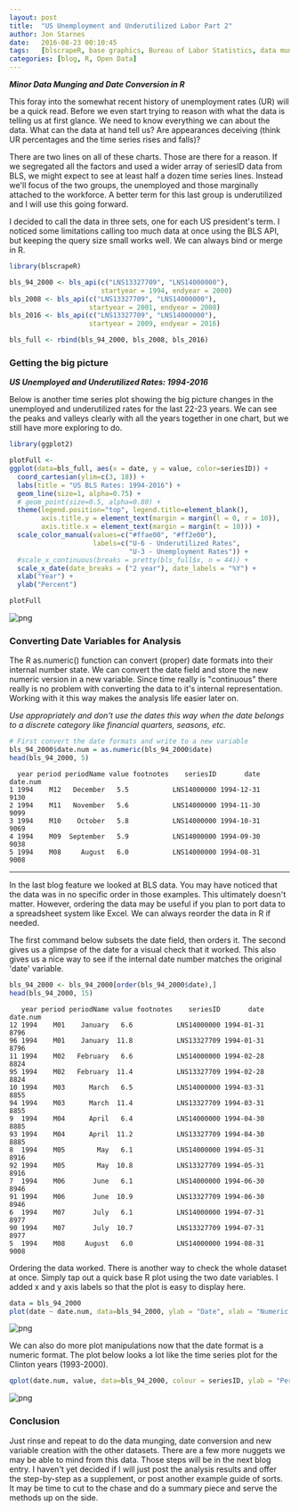 ```yaml
---
layout: post
title:  "US Unemployment and Underutilized Labor Part 2"
author: Jon Starnes
date:   2016-08-23 00:10:45
tags:   [blscrapeR, base graphics, Bureau of Labor Statistics, data munging in R, unemployment rates, underutilized labor, web scraping]
categories: [blog, R, Open Data]
---
```



__*Minor Data Munging and Date Conversion in R*__

This foray into the somewhat recent history of unemployment rates (UR) will be a quick read. Before we even start trying to reason with what the data is telling us at first glance. We need to know everything we can about the data. What can the data at hand tell us? Are appearances deceiving (think UR percentages and the time series rises and falls)?  

There are two lines on all of these charts. Those are there for a reason. If we segregated all the factors and used a wider array of seriesID data from BLS, we might expect to see at least half a dozen time series lines. Instead we'll focus of the two groups, the unemployed
and those marginally attached to the workforce. A better term for this last group is underutilized and I will use this going forward.  

I decided to call the data in three sets, one for each US president's term. I noticed some limitations calling too much data at once using the BLS API, but keeping the query size small works well. We can always bind or merge in R.


```R
library(blscrapeR)

bls_94_2000 <- bls_api(c("LNS13327709", "LNS14000000"),
                       startyear = 1994, endyear = 2000)
bls_2008 <- bls_api(c("LNS13327709", "LNS14000000"),
                    startyear = 2001, endyear = 2008)
bls_2016 <- bls_api(c("LNS13327709", "LNS14000000"),
                    startyear = 2009, endyear = 2016)

bls_full <- rbind(bls_94_2000, bls_2008, bls_2016)
```

### Getting the big picture
__*US Unemployed and Underutilized Rates: 1994-2016*__   

Below is another time series plot showing the big picture changes in the unemployed and underutilized rates for the last 22-23 years. We can see the peaks and valleys clearly with all the years together in one chart, but we still have more exploring to do.  


```R
library(ggplot2)

plotFull <-
ggplot(data=bls_full, aes(x = date, y = value, color=seriesID)) +
  coord_cartesian(ylim=c(3, 18)) +
  labs(title = "US BLS Rates: 1994-2016") +
  geom_line(size=1, alpha=0.75) +
  # geom_point(size=0.5, alpha=0.80) +
  theme(legend.position="top", legend.title=element_blank(),
        axis.title.y = element_text(margin = margin(l = 0, r = 10)),
        axis.title.x = element_text(margin = margin(t = 10))) +
  scale_color_manual(values=c("#ffae00", "#ff2e00"),
                     labels=c("U-6 - Underutilized Rates",
                              "U-3 - Unemployment Rates")) +
  #scale_x_continuous(breaks = pretty(bls_full$x, n = 44)) +
  scale_x_date(date_breaks = ("2 year"), date_labels = "%Y") +
  xlab("Year") +
  ylab("Percent")

plotFull
```


![png](/assets/img/blog/post03_1.png)


### Converting Date Variables for Analysis   
The R as.numeric() function can convert (proper) date formats into their internal number state. We can convert the date field and store the new numeric version in a new variable. Since time really is "continuous" there really is no problem with converting the data to it's internal representation. Working with it this way makes the analysis life easier later on.  

*Use appropriately and don't use the dates this way when the date belongs to a discrete category like financial quarters, seasons, etc.*  


```R
# First convert the date formats and write to a new variable
bls_94_2000$date.num = as.numeric(bls_94_2000$date)
head(bls_94_2000, 5)
```


      year period periodName value footnotes    seriesID       date date.num
    1 1994    M12   December   5.5           LNS14000000 1994-12-31     9130
    2 1994    M11   November   5.6           LNS14000000 1994-11-30     9099
    3 1994    M10    October   5.8           LNS14000000 1994-10-31     9069
    4 1994    M09  September   5.9           LNS14000000 1994-09-30     9038
    5 1994    M08     August   6.0           LNS14000000 1994-08-31     9008


---  

In the last blog feature we looked at BLS data. You may have noticed that the data was in no specific order in those examples. This ultimately doesn't matter. However, ordering the data may be useful if you plan to port data to a spreadsheet system like Excel. We can always reorder the data in R if needed.  

The first command below subsets the date field, then orders it. The second gives us a glimpse of the date for a visual check that it worked. This also gives us a nice way to see if the internal date number matches the original 'date' variable.


```R
bls_94_2000 <- bls_94_2000[order(bls_94_2000$date),]
head(bls_94_2000, 15)
```

       year period periodName value footnotes    seriesID       date date.num
    12 1994    M01    January   6.6           LNS14000000 1994-01-31     8796
    96 1994    M01    January  11.8           LNS13327709 1994-01-31     8796
    11 1994    M02   February   6.6           LNS14000000 1994-02-28     8824
    95 1994    M02   February  11.4           LNS13327709 1994-02-28     8824
    10 1994    M03      March   6.5           LNS14000000 1994-03-31     8855
    94 1994    M03      March  11.4           LNS13327709 1994-03-31     8855
    9  1994    M04      April   6.4           LNS14000000 1994-04-30     8885
    93 1994    M04      April  11.2           LNS13327709 1994-04-30     8885
    8  1994    M05        May   6.1           LNS14000000 1994-05-31     8916
    92 1994    M05        May  10.8           LNS13327709 1994-05-31     8916
    7  1994    M06       June   6.1           LNS14000000 1994-06-30     8946
    91 1994    M06       June  10.9           LNS13327709 1994-06-30     8946
    6  1994    M07       July   6.1           LNS14000000 1994-07-31     8977
    90 1994    M07       July  10.7           LNS13327709 1994-07-31     8977
    5  1994    M08     August   6.0           LNS14000000 1994-08-31     9008


Ordering the data worked. There is another way to check the whole dataset at once. Simply tap out a quick base R plot using the two date variables. I added x and y axis labels so that the plot is easy to display here.


```R
data = bls_94_2000
plot(date ~ date.num, data=bls_94_2000, ylab = "Date", xlab = "Numeric Date")
```


![png](/assets/img/blog/post03_2.png)


We can also do more plot manipulations now that the date format is a numeric format. The plot below looks a lot like the time series plot for the Clinton years (1993-2000).


```R
qplot(date.num, value, data=bls_94_2000, colour = seriesID, ylab = "Percent", xlab = "Numeric Date")
```


![png](/assets/img/blog/post03_3.png)


### Conclusion
Just rinse and repeat to do the data munging, date conversion and new variable creation with the other datasets. There are a few more nuggets we may be able to mind from this data. Those steps will be in the next blog entry. I haven't yet decided if I will just post the analysis results and offer the step-by-step as a supplement, or post another example guide of sorts. It may be time to cut to the chase and do a summary piece and serve the methods up on the side.  
